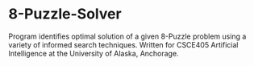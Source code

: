 # 8-Puzzle-Solver
Program identifies optimal solution of a given 8-Puzzle problem using a variety of informed search techniques. Written for CSCE405 Artificial Intelligence at the University of Alaska, Anchorage.
